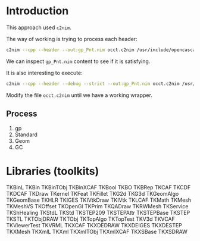 # Introduction
This approach used `c2nim`.

The way of working is trying to process each header:
```bash
c2nim --cpp --header --out:gp_Pnt.nim occt.c2nim /usr/include/opencascade/gp_Pnt.hxx
```
We can inspect `gp_Pnt.nim` content to see if it is satisfying.

It is also interesting to execute:

```bash
c2nim --cpp --header --debug --strict --out:gp_Pnt.nim occt.c2nim /usr/include/opencascade/gp_Pnt.hxx
```

Modify the file `occt.c2nim` until we have a working wrapper.


## Process
1. gp
2. Standard
3. Geom
4. GC


# Libraries (toolkits)
TKBinL
TKBin
TKBinTObj
TKBinXCAF
TKBool
TKBO
TKBRep
TKCAF
TKCDF
TKDCAF
TKDraw
TKernel
TKFeat
TKFillet
TKG2d
TKG3d
TKGeomAlgo
TKGeomBase
TKHLR
TKIGES
TKIVtkDraw
TKIVtk
TKLCAF
TKMath
TKMesh
TKMeshVS
TKOffset
TKOpenGl
TKPrim
TKQADraw
TKRWMesh
TKService
TKShHealing
TKStdL
TKStd
TKSTEP209
TKSTEPAttr
TKSTEPBase
TKSTEP
TKSTL
TKTObjDRAW
TKTObj
TKTopAlgo
TKTopTest
TKV3d
TKVCAF
TKViewerTest
TKVRML
TKXCAF
TKXDEDRAW
TKXDEIGES
TKXDESTEP
TKXMesh
TKXmlL
TKXml
TKXmlTObj
TKXmlXCAF
TKXSBase
TKXSDRAW
